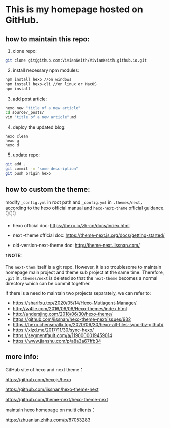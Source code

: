 # This is my homepage hosted on GitHub.

## how to maintain this repo:

1.  clone repo:

```bash
git clone git@github.com:VivianKeith/VivianKeith.github.io.git
```

2. install necessary npm modules:


```bash
npm install hexo //on windows
npm install hexo-cli //on linux or MacOS
npm install
```

3. add post article:

```bash
hexo new "title of a new article"
cd source/_posts/
vim "title of a new article".md
```

4. deploy the updated blog:

```
hexo clean
hexo g
hexo d
```

5. update repo:

```bash
git add .
git commit -m "some description"
git push origin hexo
```



## how to custom the theme:

modify `_config.yml` in root path and `_config.yml` in `.themes/next`，according to the hexo official manual and `hexo-next-theme` official guidance. 👇👇👇

- hexo official doc: https://hexo.io/zh-cn/docs/index.html

- next -theme official doc: https://theme-next.js.org/docs/getting-started/
- old-version-next-theme doc: http://theme-next.iissnan.com/

❗ **NOTE:**

The `next-them` itself is a git repo. However, it is so troublesome to maintain homepage main project and theme sub project at the same time. Therefore,  `.git` in `.themes/next` is deleted so that the `next-theme`  becomes a normal directory which can be commit together.

If there is a need to maintain two projects separately, we can refer to:

- https://sharifxu.top/2020/05/14/Hexo-Mutiagent-Manager/
- http://w4lle.com/2016/06/06/Hexo-themes/index.html
- http://andersjing.com/2018/06/30/hexo-theme/
- https://github.com/iissnan/hexo-theme-next/issues/932
- https://hexo.chensmallx.top/2020/06/30/hexo-all-files-sync-by-github/
- https://xlzd.me/2017/11/30/sync-hexo/
- https://segmentfault.com/a/1190000019459014
- https://www.jianshu.com/p/a8a3a67ffb34

## more info:

GitHub site of hexo and next theme：

https://github.com/hexojs/hexo

https://github.com/iissnan/hexo-theme-next

https://github.com/theme-next/hexo-theme-next

maintain hexo homepage on multi clients：

https://zhuanlan.zhihu.com/p/87053283





